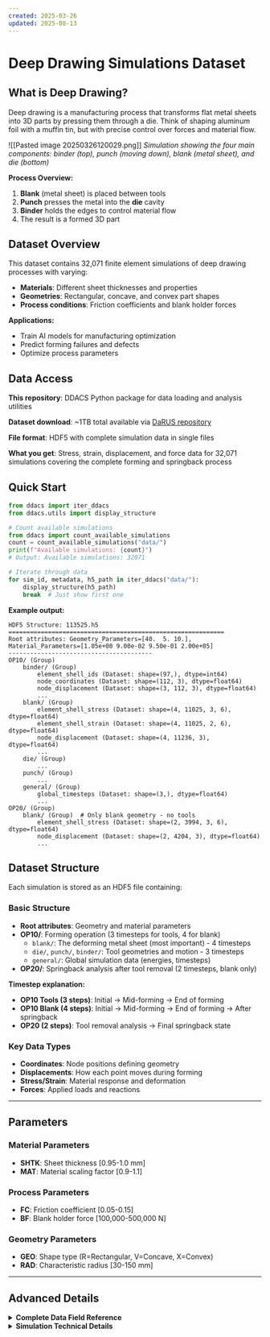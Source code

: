 ```yaml
---
created: 2025-03-26
updated: 2025-08-13
---
```


# Deep Drawing Simulations Dataset

## What is Deep Drawing?

Deep drawing is a manufacturing process that transforms flat metal sheets into 3D parts by pressing them through a die. Think of shaping aluminum foil with a muffin tin, but with precise control over forces and material flow.

![[Pasted image 20250326120029.png]]
*Simulation showing the four main components: binder (top), punch (moving down), blank (metal sheet), and die (bottom)*

**Process Overview:**
1. **Blank** (metal sheet) is placed between tools
2. **Punch** presses the metal into the **die** cavity
3. **Binder** holds the edges to control material flow
4. The result is a formed 3D part

## Dataset Overview

This dataset contains 32,071 finite element simulations of deep drawing processes with varying:
- **Materials**: Different sheet thicknesses and properties
- **Geometries**: Rectangular, concave, and convex part shapes  
- **Process conditions**: Friction coefficients and blank holder forces

**Applications:**
- Train AI models for manufacturing optimization
- Predict forming failures and defects
- Optimize process parameters

## Data Access

**This repository**: DDACS Python package for data loading and analysis utilities

**Dataset download**: ~1TB total available via [DaRUS repository](https://github.com/BaumSebastian/DaRUS-Dataset-Interaction)

**File format**: HDF5 with complete simulation data in single files

**What you get**: Stress, strain, displacement, and force data for 32,071 simulations covering the complete forming and springback process

## Quick Start

```python
from ddacs import iter_ddacs
from ddacs.utils import display_structure

# Count available simulations  
from ddacs import count_available_simulations
count = count_available_simulations("data/")
print(f"Available simulations: {count}")
# Output: Available simulations: 32071

# Iterate through data
for sim_id, metadata, h5_path in iter_ddacs("data/"):
    display_structure(h5_path)
    break  # Just show first one
```

**Example output:**
```
HDF5 Structure: 113525.h5
============================================================
Root attributes: Geometry_Parameters=[40.  5. 10.], Material_Parameters=[1.05e+00 9.00e-02 9.50e-01 2.00e+05]
----------------------------------------
OP10/ (Group)
    binder/ (Group)
        element_shell_ids (Dataset: shape=(97,), dtype=int64)
        node_coordinates (Dataset: shape=(112, 3), dtype=float64)
        node_displacement (Dataset: shape=(3, 112, 3), dtype=float64)
        ...
    blank/ (Group)
        element_shell_stress (Dataset: shape=(4, 11025, 3, 6), dtype=float64)
        element_shell_strain (Dataset: shape=(4, 11025, 2, 6), dtype=float64)
        node_displacement (Dataset: shape=(4, 11236, 3), dtype=float64)
        ...
    die/ (Group)
        ...
    punch/ (Group)
        ...
    general/ (Group)
        global_timesteps (Dataset: shape=(3,), dtype=float64)
        ...
OP20/ (Group)
    blank/ (Group)  # Only blank geometry - no tools
        element_shell_stress (Dataset: shape=(2, 3994, 3, 6), dtype=float64)
        node_displacement (Dataset: shape=(2, 4204, 3), dtype=float64)
        ...
```

## Dataset Structure

Each simulation is stored as an HDF5 file containing:

### Basic Structure
- **Root attributes**: Geometry and material parameters
- **OP10/**: Forming operation (3 timesteps for tools, 4 for blank)
  - `blank/`: The deforming metal sheet (most important) - 4 timesteps
  - `die/`, `punch/`, `binder/`: Tool geometries and motion - 3 timesteps
  - `general/`: Global simulation data (energies, timesteps)
- **OP20/**: Springback analysis after tool removal (2 timesteps, blank only)

**Timestep explanation:**
- **OP10 Tools (3 steps)**: Initial → Mid-forming → End of forming
- **OP10 Blank (4 steps)**: Initial → Mid-forming → End of forming → After springback
- **OP20 (2 steps)**: Tool removal analysis → Final springback state

### Key Data Types
- **Coordinates**: Node positions defining geometry
- **Displacements**: How each point moves during forming
- **Stress/Strain**: Material response and deformation
- **Forces**: Applied loads and reactions

---

## Parameters

### Material Parameters
- **SHTK**: Sheet thickness [0.95-1.0 mm]
- **MAT**: Material scaling factor [0.9-1.1]

### Process Parameters  
- **FC**: Friction coefficient [0.05-0.15]
- **BF**: Blank holder force [100,000-500,000 N]

### Geometry Parameters
- **GEO**: Shape type (R=Rectangular, V=Concave, X=Convex)
- **RAD**: Characteristic radius [30-150 mm]

---

## Advanced Details

<details>
<summary><strong>Complete Data Field Reference</strong></summary>

### Understanding the Data Fields

#### Geometry and Connectivity
| Field | Dimensions | What it contains |
|-------|------------|------------------|
| `node_coordinates` | (n, 3) | X, Y, Z positions of every point on the component surface |
| `node_ids` | (n,) | Unique reference numbers for each point |
| `element_shell_ids` | (m,) | Unique reference numbers for each surface patch |
| `element_shell_node_indexes` | (m, 4) | Which 4 points connect to form each rectangular surface patch |

#### Motion and Deformation  
| Field | Dimensions | What it contains |
|-------|------------|------------------|
| `node_displacement` | (t, n, 3) | How far each point moved from its starting position |
| `node_velocity` | (t, n, 3) | How fast each point is moving in X, Y, Z directions |
| `node_acceleration` | (t, n, 3) | How quickly the velocity is changing at each point |

#### Material Response
| Field | Dimensions | What it contains |
|-------|------------|------------------|
| `element_shell_stress` | (t, m, layers, 6) | Internal forces within the material (σxx, σyy, σzz, τxy, τyz, τzx) |
| `element_shell_strain` | (t, m, layers, 6) | How much the material is stretched or compressed (εxx, εyy, εzz, γxy, γyz, γzx) |
| `element_shell_thickness` | (t, m) | Current thickness of each patch (shows thinning during forming) |
| `element_shell_effective_plastic_strain` | (t, m, 3) | Permanent deformation that won't recover (εp_eff components) |

#### Forces and Energy
| Field | Dimensions | What it contains |
|-------|------------|------------------|
| `element_shell_bending_moment` | (t, m, 3) | Twisting forces causing bending (Mx, My, Mz) |
| `element_shell_normal_force` | (t, m, 3) | Forces pushing perpendicular to the surface (Fx, Fy, Fz) |
| `element_shell_shear_force` | (t, m, 2) | Forces sliding parallel to the surface (Fxy, Fyz) |
| `element_shell_internal_energy` | (t, m) | Energy absorbed by deformation (U) |

*Where: m=surface patches, n=points, t=timesteps, layers=through thickness*

### OP10 - Forming Operation

#### Blank Component
The most important component containing comprehensive deformation data:
- Complete stress/strain history through thickness
- Plastic deformation and thinning
- Force distributions and energy absorption
- 4 timesteps including final springback state

#### Tool Components (Die, Punch, Binder)
- **Die**: Stationary lower tool defining final geometry
- **Punch**: Moving upper tool with prescribed displacement
- **Binder**: Force-controlled blank holder preventing wrinkling

Tool data includes geometry, prescribed motion, and contact forces.

#### General Data
Global simulation information:
- Energy conservation (kinetic, internal, total)
- Part-wise mass and velocity tracking
- Timestep information
- Material type assignments

### OP20 - Springback Analysis
Post-forming analysis after tool removal (blank component only):
- Residual stress and strain states
- Final part geometry after elastic recovery
- 2 timesteps showing springback progression
- No tool data (tools are removed for springback analysis)

</details>

<details>
<summary><strong>Simulation Technical Details</strong></summary>

### Finite Element Setup
- **Material**: DP600 dual-phase steel
- **Elements**: Fully integrated shells (ELFORM=16, NIP=7)
- **Contact**: One-way forming contact algorithm
- **Material Model**: Kinematic hardening with transverse anisotropy

### Geometry Specifications
- **Part dimensions**: 210×210 mm base, 30 mm depth
- **Radius variations**:
  - Rectangular: 30-40 mm corner radius
  - Concave: 50-150 mm concave radius  
  - Convex: 100-150 mm convex radius
- **Wall angle**: 10-20°
- **Bottom radius**: 5-10 mm

</details>

